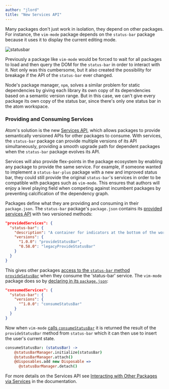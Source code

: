 ```yaml
---
author: "jlord"
title: "New Services API"
---
```


Many packages don't just work in isolation, they depend on other packages. For instance, the `vim-mode` package depends on the `status-bar` package because it uses it to display the current editing mode.

<!--more-->

![statusbar](https://cloud.githubusercontent.com/assets/1305617/6344034/324fc20e-bba7-11e4-8946-855c83bcebde.png)

Previously a package like `vim-mode` would be forced to wait for all packages to load and then query the DOM for the `status-bar` in order to interact with it. Not only was this cumbersome, but it also created the possibility for breakage if the API of the `status-bar` ever changed.

Node's package manager, `npm`, solves a similar problem for static dependencies by giving each library its own copy of its dependencies based on a semantic version range. But in this case, we can't give every package its own copy of the status bar, since there's only one status bar in the atom workspace.

### Providing and Consuming Services

Atom's solution is the new [Services API](https://flight-manual.atom-editor.cc/behind-atom/sections/interacting-with-other-packages-via-services/), which allows packages to provide semantically versioned APIs for other packages to consume. With services, the `status-bar` package can provide multiple versions of its API simultaneously, providing a smooth upgrade path for dependent packages when the `status-bar` package evolves its API.

Services will also provide flex-points in the package ecosystem by enabling any package to provide the same service. For example, if someone wanted to implement a `status-bar-plus` package with a new and improved status bar, they could still provide the original `status-bar`'s services in order to be compatible with packages such as `vim-mode`. This ensures that authors will enjoy a level playing field when competing against incumbent packages by preventing calcification of the dependency graph.

Packages define what they are providing and consuming in their `package.json`. The `status-bar` package's `package.json` contains its [provided services API](https://github.com/atom/status-bar/blob/d4da6a42b7e5a8ec8b09807fd0e92cdb6919b0ec/package.json#L16-L23) with two versioned methods:

```json
"providedServices": {
  "status-bar": {
    "description": "A container for indicators at the bottom of the workspace",
    "versions": {
      "1.0.0": "provideStatusBar",
      "0.58.0": "legacyProvideStatusBar"
    }
  }
}
```

This gives other packages [access to the `status-bar` method `provideSatusBar`](https://github.com/atom/status-bar/blob/076d51ef89f2875ba32219343787d079b4bfbf64/lib/main.coffee#L92-L96) when they consume the 'status-bar' service. The `vim-mode` package does so by [declaring in its `package.json`](https://github.com/atom/vim-mode/blob/74cead837678bc14b3f484bce03ded1cf2996afe/package.json#L16-L21):

```json
"consumedServices": {
  "status-bar": {
    "versions": {
      "^1.0.0": "consumeStatusBar"
    }
  }
}
```

Now when `vim-mode` [calls `consumeStatusBar`](https://github.com/atom/vim-mode/blob/762a480c93cc444746c1a8150b5a24db90836144/lib/vim-mode.coffee#L42-L46) it is returned the result of the `provideStatusBar` method from `status-bar` which it can then use to insert the user's current state.

```coffee
consumeStatusBar: (statusBar) ->
    @statusBarManager.initialize(statusBar)
    @statusBarManager.attach()
    @disposables.add new Disposable =>
      @statusBarManager.detach()
```

For more details on the Services API see [Interacting with Other Packages via Services](https://flight-manual.atom-editor.cc/behind-atom/sections/interacting-with-other-packages-via-services/) in the documentation.

